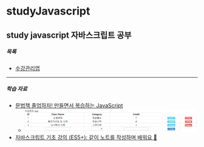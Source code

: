 # studyJavascript
study javascript
자바스크립트 공부
---
##### 목록
+ [수강관리앱](study)
---
##### 학습 자료
+ [문법책 졸업하자! 만들면서 복습하는 JavaScript](https://edu.goorm.io/learn/lecture/25046/%EB%AC%B8%EB%B2%95%EC%B1%85-%EC%A1%B8%EC%97%85%ED%95%98%EC%9E%90-%EB%A7%8C%EB%93%A4%EB%A9%B4%EC%84%9C-%EB%B3%B5%EC%8A%B5%ED%95%98%EB%8A%94-javascript)
    + ![수강관리 APP 화면](images/study.PNG)
+ [자바스크립트 기초 강의 (ES5+): 같이 노트를 작성하며 배워요 📒](https://www.youtube.com/watch?v=wcsVjmHrUQg&list=PLv2d7VI9OotTVOL4QmPfvJWPJvkmv6h-2)
